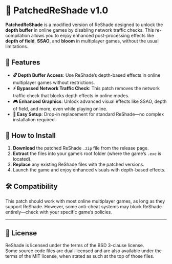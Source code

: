 # 🚀 PatchedReShade v1.0

**PatchedReShade** is a modified version of ReShade designed to unlock the **depth buffer** in online games by disabling network traffic checks. This re-compilation allows you to enjoy enhanced post-processing effects like **depth of field**, **SSAO**, and **bloom** in multiplayer games, without the usual limitations.

## 🌟 Features

- **🔓 Depth Buffer Access**: Use ReShade’s depth-based effects in online multiplayer games without restrictions.
- **⚡ Bypassed Network Traffic Check**: This patch removes the network traffic check that blocks depth effects in online modes.
- **🎮 Enhanced Graphics**: Unlock advanced visual effects like SSAO, depth of field, and more, even while playing online.
- **🚀 Easy Setup**: Drop-in replacement for standard ReShade—no complex installation required.

## 🔧 How to Install

1. **Download** the patched ReShade `.zip` file from the release page.
2. **Extract** the files into your game’s root folder (where the game’s `.exe` is located).
3. **Replace** any existing ReShade files with the patched versions.
4. Launch the game and enjoy enhanced visuals with depth-based effects.

## 🛠️ Compatibility

This patch should work with most online multiplayer games, as long as they support ReShade. However, some anti-cheat systems may block ReShade entirely—check with your specific game’s policies.

---

## 📜 License

ReShade is licensed under the terms of the BSD 3-clause license.  
Some source code files are dual-licensed and are also available under the terms of the MIT license, when stated as such at the top of those files.
